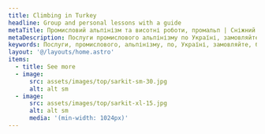 ```yaml
---
title: Climbing in Turkey
headline: Group and personal lessons with a guide
metaTitle: Промисловий альпінізм та висотні роботи, промальп | Сніжний Барс
metaDescription: Послуги промислового альпінізму по Україні, замовляйте будівельні роботи на висоті ☎ + 38 (096) 555-30-92 від компанії Сніжний Барс.
keywords: Послуги, промислового, альпінізму, по, Україні, замовляйте, будівельні, роботи 
layout: '@/layouts/home.astro'
items:
  - title: See more
  - image:
      src: assets/images/top/sarkit-sm-30.jpg
      alt: alt sm
  - image:
      src: assets/images/top/sarkit-xl-15.jpg
      alt: alt sm
      media: '(min-width: 1024px)'
---
```

